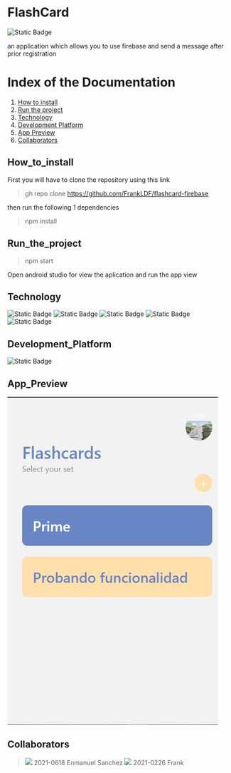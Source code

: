 # FlashCard
![Static Badge](https://img.shields.io/badge/status-Complete-red?style=for-the-badge)

an application which allows you to use firebase and send a message after prior registration

# Index of the Documentation
1. [How to install](#How_to_install)
2. [Run the project](#Run_the_project)
3. [Technology](#Technology)
4. [Development Platform](#Development_Platform)
5. [App Preview](#App_Preview)
6. [Collaborators](#Collaborators)


## How_to_install

First you will have to clone the repository using this link

 > gh repo clone https://github.com/FrankLDF/flashcard-firebase

then run the following 1 dependencies

 > npm install


## Run_the_project

> npm start

Open android studio for view the aplication and run the app view

## Technology
![Static Badge](https://img.shields.io/badge/18.2.0-white?style=for-the-badge&logo=react&label=React&labelColor=black)
![Static Badge](https://img.shields.io/badge/v0.76.8-White?style=for-the-badge&logo=metro&label=Metro&labelColor=black)
![Static Badge](https://img.shields.io/badge/5.0.0-white?style=for-the-badge&logo=expo&label=expo&labelColor=black)
![Static Badge](https://img.shields.io/badge/20.9.0-white?style=for-the-badge&logo=npm&label=npm&labelColor=black)
![Static Badge](https://img.shields.io/badge/ECMA2020-white?style=for-the-badge&logo=javascript&label=js&labelColor=black)

## Development_Platform

![Static Badge](https://img.shields.io/badge/Android-80ff00?style=for-the-badge&logo=Android&logoColor=black)

## App_Preview

![hola](/assets/result.jpeg)

## Collaborators

> [![](https://github.com/Emma-2021-0618.png?size=50)](https://github.com/Emma-2021-0618)
2021-0618 Enmanuel Sanchez
> [![](https://github.com/FrankLDF.png?size=50)](https://github.com/FrankLDF)
2021-0226 Frank
